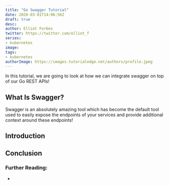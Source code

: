 ```yaml
---
title: "Go Swagger Tutorial"
date: 2020-03-01T14:06:56Z
draft: true
desc: 
author: Elliot Forbes
twitter: https://twitter.com/elliot_f
series: 
- kubernetes
image: 
tags:
- kubernetes
authorImage: https://images.tutorialedge.net/authors/profile.jpeg
---
```


In this tutorial, we are going to look at how we can integrate swagger on top of our Go REST APIs!

## What Is Swagger?

Swagger is an absolutely amazing tool which has become the default tool used to easily expose the endpoints of your services and provide additional context around these endpoints!



## Introduction


## Conclusion

### Further Reading:

* []()